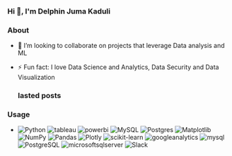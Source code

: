### Hi 👋, I'm Delphin Juma Kaduli

### About 
-  👯 I’m looking to collaborate on projects that leverage Data analysis and ML
- ⚡ Fun fact: I love Data Science and Analytics, Data Security and Data Visualization
  ### lasted posts

  ### 
### Usage
- ![Python](https://img.shields.io/badge/python-3670A0?style=for-the-badge&logo=python&logoColor=ffdd54) ![tableau](https://img.shields.io/badge/Tableau-E97627?style=for-the-badge&logo=Tableau&logoColor=white) ![powerbi](https://img.shields.io/badge/power_bi-F2C811?style=for-the-badge&logo=powerbi&logoColor=black) ![MySQL](https://img.shields.io/badge/mysql-%2300f.svg?style=for-the-badge&logo=mysql&logoColor=white) ![Postgres](https://img.shields.io/badge/postgres-%23316192.svg?style=for-the-badge&logo=postgresql&logoColor=white) ![Matplotlib](https://img.shields.io/badge/Matplotlib-%23ffffff.svg?style=for-the-badge&logo=Matplotlib&logoColor=black) ![NumPy](https://img.shields.io/badge/numpy-%23013243.svg?style=for-the-badge&logo=numpy&logoColor=white) ![Pandas](https://img.shields.io/badge/pandas-%23150458.svg?style=for-the-badge&logo=pandas&logoColor=white) ![Plotly](https://img.shields.io/badge/Plotly-%233F4F75.svg?style=for-the-badge&logo=plotly&logoColor=white) ![scikit-learn](https://img.shields.io/badge/scikit--learn-%23F7931E.svg?style=for-the-badge&logo=scikit-learn&logoColor=white) ![googleanalytics](https://img.shields.io/badge/Google%20Analytics-E37400?style=for-the-badge&logo=google%20analytics&logoColor=white) ![mysql](https://img.shields.io/badge/MySQL-005C84?style=for-the-badge&logo=mysql&logoColor=white) ![PostgreSQL](https://img.shields.io/badge/PostgreSQL-316192?style=for-the-badge&logo=postgresql&logoColor=white) ![microsoftsqlserver](https://img.shields.io/badge/Microsoft%20SQL%20Server-CC2927?style=for-the-badge&logo=microsoft%20sql%20server&logoColor=white) ![Slack](https://img.shields.io/badge/Slack-4A154B?style=for-the-badge&logo=slack&logoColor=white)
<!-- ### My Stats ->
<!-- ![DelphinKdl's GitHub stats](https://github-readme-stats.vercel.app/api?username=DelphinKdl&theme=transparent&show_icons=true) ->
